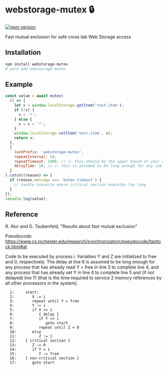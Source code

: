 # webstorage-mutex 🔒

[![npm version](https://badge.fury.io/js/webstorage-mutex.svg)](https://badge.fury.io/js/webstorage-mutex)

Fast mutual exclusion for safe cross tab Web Storage access

## Installation

```sh
npm install webstorage-mutex
# yarn add webstorage-mutex
```

## Example

```javascript
const value = await mutex(
  () => {
    let v = window.localStorage.getItem('test-item');
    if (!v) {
      v = '*';
    } else {
      v = v + '*';
    }
    window.localStorage.setItem('test-item', v);
    return v;
  },
  {
    lockPrefix: 'webstorage-mutex',
    repeatInterval: 50,
    repeatTimeout: 1000, // <- this should be the upper bound of your critical section
    delayTime: 50, // <- this is assumed to be long enough for any tab to complete localStorage getItem and setItem
  }
).catch((reason) => {
  if (reason.message === 'mutex timeout') {
    // handle scenario where critical section executes too long
  }
});
console.log(value);
```

## Reference

R. Alur and G. Taubenfeld, "Results about fast mutual exclusion"

Pseudocode: https://www.cs.rochester.edu/research/synchronization/pseudocode/fastlock.html#at

Code to be executed by process i. Variables Y and Z are initialized to free and
0, respectively.
The delay at line 6 is assumed to be long enough for any process that has
already read Y = free in line 3 to complete line 4, and any process that has
already set Y in line 4 to complete line 5 and (if not delayed) line 11 (that is
the time required to service 2 memory references by all other processors in the
system).

```
  1:     start:
  2:        X := i
  3:        repeat until Y = free
  4:        Y := i
  5:        if X <> i
  6:           { delay }
  7:           if Y <> i
  8:              goto start
  9:           repeat until Z = 0
  10:       else
  11:          Z := 1
  12:    { critical section }
  13:       Z := 0
  14:       if Y = i
  15:          Y := free
  16:    { non-critical section }
  17:       goto start
```
